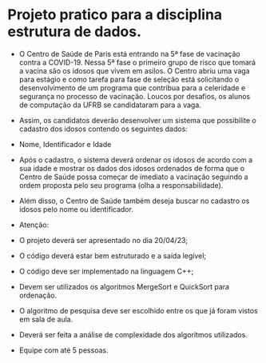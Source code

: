 
# Projeto pratico para a disciplina estrutura de dados. 

- O Centro de Saúde de Paris está entrando na 5ª fase de vacinação contra a COVID-19.
Nessa 5ª fase o primeiro grupo de risco que tomará a vacina são os idosos que vivem em
asilos. O Centro abriu uma vaga para estágio e como tarefa para fase de seleção está
solicitando o desenvolvimento de um programa que contribua para a celeridade e
segurança no processo de vacinação. Loucos por desafios, os alunos de computação da
UFRB se candidataram para a vaga.
- Assim, os candidatos deverão desenvolver um sistema que possibilite o cadastro dos
idosos contendo os seguintes dados:
- Nome, Identificador e Idade
- Após o cadastro, o sistema deverá ordenar os idosos de acordo com a sua idade e mostrar
os dados dos idosos ordenados de forma que o Centro de Saúde possa começar de
imediato a vacinação seguindo a ordem proposta pelo seu programa (olha a
responsabilidade).
- Além disso, o Centro de Saúde também deseja buscar no cadastro os idosos pelo nome ou
identificador.


- Atenção:
- O projeto deverá ser apresentado no dia 20/04/23;
- O código deverá estar bem estruturado e a saída legível;
- O código deve ser implementado na linguagem C++;
- Devem ser utilizados os algoritmos MergeSort e QuickSort para ordenação.
- O algoritmo de pesquisa deve ser escolhido entre os que já foram vistos em sala de aula.
- Deverá ser feita a análise de complexidade dos algoritmos utilizados.
- Equipe com até 5 pessoas.
